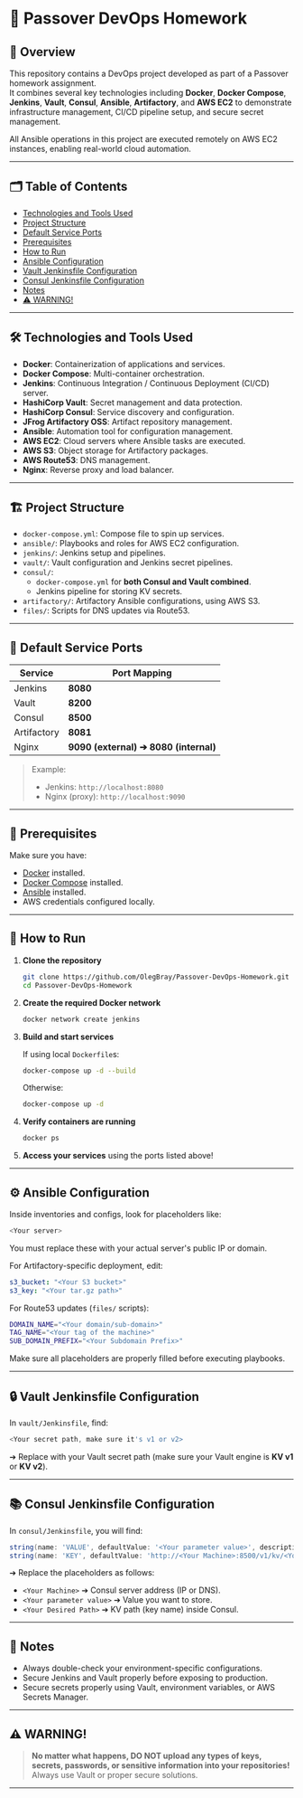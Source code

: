 # 🎯 Passover DevOps Homework

## 📄 Overview

This repository contains a DevOps project developed as part of a Passover homework assignment.  
It combines several key technologies including **Docker**, **Docker Compose**, **Jenkins**, **Vault**, **Consul**, **Ansible**, **Artifactory**, and **AWS EC2** to demonstrate infrastructure management, CI/CD pipeline setup, and secure secret management.

All Ansible operations in this project are executed remotely on AWS EC2 instances, enabling real-world cloud automation.

---

## 🗂️ Table of Contents

- [Technologies and Tools Used](#-technologies-and-tools-used)
- [Project Structure](#-project-structure)
- [Default Service Ports](#-default-service-ports)
- [Prerequisites](#-prerequisites)
- [How to Run](#-how-to-run)
- [Ansible Configuration](#-ansible-configuration)
- [Vault Jenkinsfile Configuration](#-vault-jenkinsfile-configuration)
- [Consul Jenkinsfile Configuration](#-consul-jenkinsfile-configuration)
- [Notes](#-notes)
- [⚠️ WARNING!](#️-warning)

---

## 🛠️ Technologies and Tools Used

- **Docker**: Containerization of applications and services.
- **Docker Compose**: Multi-container orchestration.
- **Jenkins**: Continuous Integration / Continuous Deployment (CI/CD) server.
- **HashiCorp Vault**: Secret management and data protection.
- **HashiCorp Consul**: Service discovery and configuration.
- **JFrog Artifactory OSS**: Artifact repository management.
- **Ansible**: Automation tool for configuration management.
- **AWS EC2**: Cloud servers where Ansible tasks are executed.
- **AWS S3**: Object storage for Artifactory packages.
- **AWS Route53**: DNS management.
- **Nginx**: Reverse proxy and load balancer.

---

## 🏗️ Project Structure

- `docker-compose.yml`: Compose file to spin up services.
- `ansible/`: Playbooks and roles for AWS EC2 configuration.
- `jenkins/`: Jenkins setup and pipelines.
- `vault/`: Vault configuration and Jenkins secret pipelines.
- `consul/`:  
  - `docker-compose.yml` for **both Consul and Vault combined**.
  - Jenkins pipeline for storing KV secrets.
- `artifactory/`: Artifactory Ansible configurations, using AWS S3.
- `files/`: Scripts for DNS updates via Route53.

---

## 🔌 Default Service Ports

| Service        | Port Mapping                     |
| -------------- | --------------------------------- |
| Jenkins        | **8080**                         |
| Vault          | **8200**                         |
| Consul         | **8500**                         |
| Artifactory    | **8081**                         |
| Nginx          | **9090 (external) ➔ 8080 (internal)** |

> Example:  
> - Jenkins: `http://localhost:8080`
> - Nginx (proxy): `http://localhost:9090`

---

## 🚀 Prerequisites

Make sure you have:

- [Docker](https://docs.docker.com/get-docker/) installed.
- [Docker Compose](https://docs.docker.com/compose/install/) installed.
- [Ansible](https://docs.ansible.com/ansible/latest/installation_guide/intro_installation.html) installed.
- AWS credentials configured locally.

---

## 🏃 How to Run

1. **Clone the repository**
   ```bash
   git clone https://github.com/OlegBray/Passover-DevOps-Homework.git
   cd Passover-DevOps-Homework
   ```

2. **Create the required Docker network**
   ```bash
   docker network create jenkins
   ```

3. **Build and start services**

   If using local `Dockerfile`s:

   ```bash
   docker-compose up -d --build
   ```

   Otherwise:

   ```bash
   docker-compose up -d
   ```

4. **Verify containers are running**
   ```bash
   docker ps
   ```

5. **Access your services** using the ports listed above!

---

## ⚙️ Ansible Configuration

Inside inventories and configs, look for placeholders like:

```bash
<Your server>
```

You must replace these with your actual server's public IP or domain.

For Artifactory-specific deployment, edit:
```yaml
s3_bucket: "<Your S3 bucket>"
s3_key: "<Your tar.gz path>"
```

For Route53 updates (`files/` scripts):
```bash
DOMAIN_NAME="<Your domain/sub-domain>"
TAG_NAME="<Your tag of the machine>"
SUB_DOMAIN_PREFIX="<Your Subdomain Prefix>"
```

Make sure all placeholders are properly filled before executing playbooks.

---

## 🔒 Vault Jenkinsfile Configuration

In `vault/Jenkinsfile`, find:
```groovy
<Your secret path, make sure it's v1 or v2>
```
➔ Replace with your Vault secret path (make sure your Vault engine is **KV v1** or **KV v2**).

---

## 📚 Consul Jenkinsfile Configuration

In `consul/Jenkinsfile`, you will find:

```groovy
string(name: 'VALUE', defaultValue: '<Your parameter value>', description: 'Value to store in Consul')
string(name: 'KEY', defaultValue: 'http://<Your Machine>:8500/v1/kv/<Your Desired Path>', description: 'Consul KV key URL')
```

➔ Replace the placeholders as follows:

- `<Your Machine>` ➔ Consul server address (IP or DNS).
- `<Your parameter value>` ➔ Value you want to store.
- `<Your Desired Path>` ➔ KV path (key name) inside Consul.

---

## 📝 Notes

- Always double-check your environment-specific configurations.
- Secure Jenkins and Vault properly before exposing to production.
- Secure secrets properly using Vault, environment variables, or AWS Secrets Manager.

---

## ⚠️ WARNING!

> **No matter what happens, DO NOT upload any types of keys, secrets, passwords, or sensitive information into your repositories!**  
> Always use Vault or proper secure solutions.

---